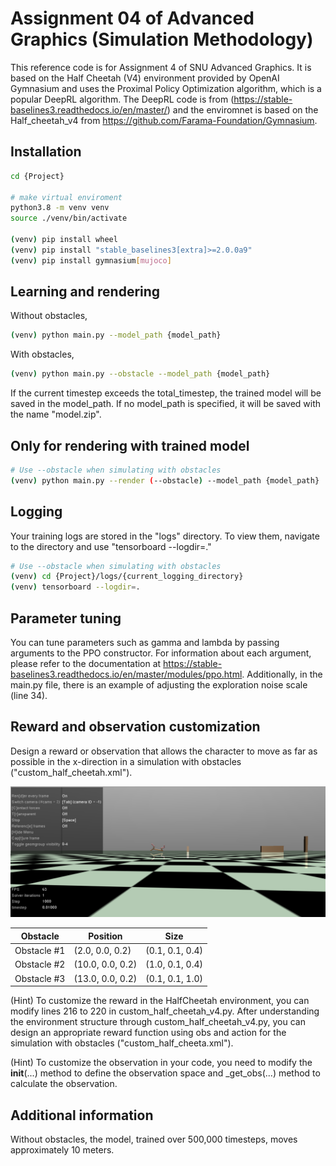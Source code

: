 # Assignment 04 of Advanced Graphics (Simulation Methodology)

This reference code is for Assignment 4 of SNU Advanced Graphics. It is based on the Half Cheetah (V4) environment provided by OpenAI Gymnasium and uses the Proximal Policy Optimization algorithm, which is a popular DeepRL algorithm. The DeepRL code is from (https://stable-baselines3.readthedocs.io/en/master/) and the enviromnet is based on the Half_cheetah_v4 from https://github.com/Farama-Foundation/Gymnasium.


## Installation 

```bash
cd {Project}

# make virtual enviroment 
python3.8 -m venv venv
source ./venv/bin/activate
 
(venv) pip install wheel
(venv) pip install "stable_baselines3[extra]>=2.0.0a9"
(venv) pip install gymnasium[mujoco]

```

## Learning and rendering

Without obstacles,
```bash
(venv) python main.py --model_path {model_path}
```

With obstacles,
```bash
(venv) python main.py --obstacle --model_path {model_path}
```

If the current timestep exceeds the total_timestep, the trained model will be saved in the model_path. If no model_path is specified, it will be saved with the name "model.zip".

## Only for rendering with trained model

```bash
# Use --obstacle when simulating with obstacles
(venv) python main.py --render (--obstacle) --model_path {model_path}
```

## Logging

Your training logs are stored in the "logs" directory. To view them, navigate to the directory and use "tensorboard --logdir=."
```bash
# Use --obstacle when simulating with obstacles
(venv) cd {Project}/logs/{current_logging_directory}
(venv) tensorboard --logdir=.
```

## Parameter tuning 

You can tune parameters such as gamma and lambda by passing arguments to the PPO constructor. For information about each argument, please refer to the documentation at https://stable-baselines3.readthedocs.io/en/master/modules/ppo.html. Additionally, in the main.py file, there is an example of adjusting the exploration noise scale (line 34).

## Reward and observation customization 

Design a reward or observation that allows the character to move as far as possible in the x-direction in a simulation with obstacles ("custom_half_cheetah.xml"). 

![Simulation with obstacles](./Picture.png)

| Obstacle       | Position                               | Size                                           |
|------------|-------------------------------------------|------------------------------------------------|
| Obstacle #1 | (2.0, 0.0, 0.2) | (0.1, 0.1, 0.4) |
| Obstacle #2 | (10.0, 0.0, 0.2) | (1.0, 0.1, 0.4) |
| Obstacle #3 | (13.0, 0.0, 0.2) | (0.1, 0.1, 1.0) |


(Hint) To customize the reward in the HalfCheetah environment, you can modify lines 216 to 220 in custom_half_cheetah_v4.py. After understanding the environment structure through custom_half_cheetah_v4.py, you can design an appropriate reward function using obs and action for the simulation with obstacles ("custom_half_cheeta.xml").

(Hint) To customize the observation in your code, you need to modify the __init__(...) method to define the observation space and _get_obs(...) method to calculate the observation.

## Additional information 

Without obstacles, the model, trained over 500,000 timesteps, moves approximately 10 meters.


